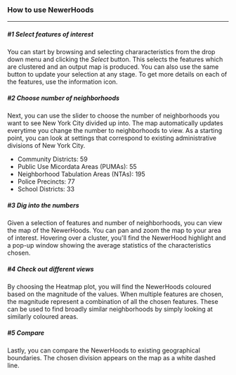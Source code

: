 ### How to use NewerHoods
___
##### #1 Select features of interest
You can start by browsing and selecting chararacteristics from the drop down menu and clicking the *Select* button. This selects the features which are clustered and an output map is produced. You can also use the same button to update your selection at any stage. To get more details on each of the features, use the information icon. 

##### #2 Choose number of neighborhoods
Next, you can use the slider to choose the number of neighborhoods you want to see New York City divided up into. The map automatically updates everytime you change the number to neighborhoods to view. As a starting point, you can look at settings that correspond to existing administrative divisions of New York City.

- Community Districts: 59
- Public Use Micordata Areas (PUMAs): 55
- Neighborhood Tabulation Areas (NTAs): 195
- Police Precincts: 77
- School Districts: 33

##### #3 Dig into the numbers
Given a selection of features and number of neighborhoods, you can view the map of the NewerHoods. You can pan and zoom the map to your area of interest. Hovering over a cluster, you'll find the NewerHood highlight and a pop-up window showing the average statistics of the characteristics chosen. 

##### #4 Check out different views
By choosing the Heatmap plot, you will find the NewerHoods coloured based on the magnitude of the values. When multiple features are chosen, the magnitude represent a combination of all the chosen features. These can be used to find broadly similar neighborhoods by simply looking at similarly coloured areas. 

##### #5 Compare
Lastly, you can compare the NewerHoods to existing geographical boundaries. The chosen division appears on the map as a white dashed line. 
